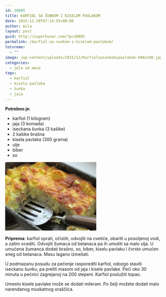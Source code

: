```yaml
---
id: 10805
title: KARFIOL SA ŠUNKOM I KISELOM PAVLAKOM
date: 2015-12-28T07:14:55+00:00
author: mila
layout: post
guid: http://superkuvar.com/?p=10805
permalink: /karfiol-sa-sunkom-i-kiselom-pavlakom/
totvreme:
  - ""
image: /wp-content/uploads/2015/12/Karfiolsasunkomipavlakom-940x198.jpg
categories:
  - jela od mesa
tags:
  - karfiol
  - kisela pavlaka
  - šunka
  - jaja
---
```

**Potrebno je**:  
* karfiol (1 kilogram)  
* jaja (3 komada)  
* iseckana šunka (3 kašike)  
* 2 kašike brašna  
* kisela pavlaka (300 grama)  
* ulje  
* biber  
* so

![<img class="alignnone size-medium wp-image-10808" src="/wp-content/uploads/2015/12/Karfiolsasunkomipavlakom-1024x768.jpg" alt="Karfiolsasunkomipavlakom" width="300" height="225" />](/wp-content/uploads/2015/12/Karfiolsasunkomipavlakom-e1451286675142.jpg)

**Priprema**: karfiol oprati, očistiti, odvojiti na cvetiće, obariti u posoljenoj vodi, a zatim ocediti. Odvojiti žumaca od belanaca pa ih umutiti sa malo ulja. U umućena žumanca dodati brašno, so, biber, kiselu pavlaku i čvrsto umućen sneg od belanaca. Masu lagano izmešati.

U podmazanu posudu za pečenje rasporediti karfiol, odozgo staviti iseckanu šunku, pa preliti masom od jaja i kisele pavlake. Peći oko 30 minuta u pećnici zagrejanoj na 200 stepeni. Karfiol poslužiti topao.

Umesto kisele pavlake može se dodati mileram. Po želji možete dodati malo narendanog muskatnog oraščića.